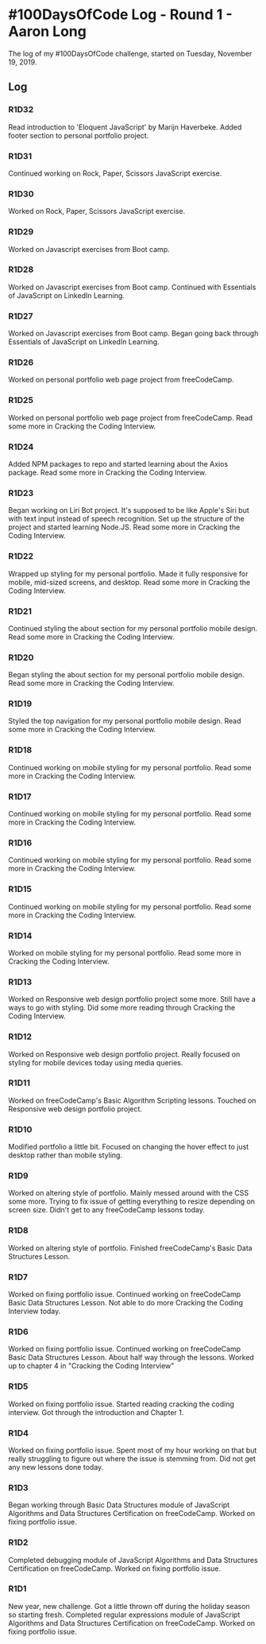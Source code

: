 # #100DaysOfCode Log - Round 1 - Aaron Long

The log of my #100DaysOfCode challenge, started on Tuesday, November 19, 2019.

## Log

### R1D32

Read introduction to 'Eloquent JavaScript' by Marijn Haverbeke. Added footer section to personal portfolio project.

### R1D31

Continued working on Rock, Paper, Scissors JavaScript exercise.

### R1D30

Worked on Rock, Paper, Scissors JavaScript exercise.

### R1D29

Worked on Javascript exercises from Boot camp.

### R1D28

Worked on Javascript exercises from Boot camp. Continued with Essentials of JavaScript on LinkedIn Learning.

### R1D27

Worked on Javascript exercises from Boot camp. Began going back through Essentials of JavaScript on LinkedIn Learning.

### R1D26

Worked on personal portfolio web page project from freeCodeCamp.

### R1D25

Worked on personal portfolio web page project from freeCodeCamp. Read some more in Cracking the Coding Interview.

### R1D24

Added NPM packages to repo and started learning about the Axios package. Read some more in Cracking the Coding Interview.

### R1D23

Began working on Liri Bot project. It's supposed to be like Apple's Siri but with text input instead of speech recognition. Set up the structure of the project and started learning Node.JS. Read some more in Cracking the Coding Interview.

### R1D22

Wrapped up styling for my personal portfolio. Made it fully responsive for mobile, mid-sized screens, and desktop. Read some more in Cracking the Coding Interview.

### R1D21

Continued styling the about section for my personal portfolio mobile design. Read some more in Cracking the Coding Interview.

### R1D20

Began styling the about section for my personal portfolio mobile design. Read some more in Cracking the Coding Interview.

### R1D19

Styled the top navigation for my personal portfolio mobile design. Read some more in Cracking the Coding Interview.

### R1D18

Continued working on mobile styling for my personal portfolio. Read some more in Cracking the Coding Interview.

### R1D17

Continued working on mobile styling for my personal portfolio. Read some more in Cracking the Coding Interview.

### R1D16

Continued working on mobile styling for my personal portfolio. Read some more in Cracking the Coding Interview.

### R1D15

Continued working on mobile styling for my personal portfolio. Read some more in Cracking the Coding Interview.

### R1D14

Worked on mobile styling for my personal portfolio. Read some more in Cracking the Coding Interview.

### R1D13

Worked on Responsive web design portfolio project some more. Still have a ways to go with styling. Did some more reading through Cracking the Coding Interview.

### R1D12

Worked on Responsive web design portfolio project. Really focused on styling for mobile devices today using media queries.

### R1D11

Worked on freeCodeCamp's Basic Algorithm Scripting lessons. Touched on Responsive web design portfolio project.

### R1D10

Modified portfolio a little bit. Focused on changing the hover effect to just desktop rather than mobile styling.

### R1D9

Worked on altering style of portfolio. Mainly messed around with the CSS some more. Trying to fix issue of getting everything to resize depending on screen size. Didn't get to any freeCodeCamp lessons today.

### R1D8

Worked on altering style of portfolio. Finished freeCodeCamp's Basic Data Structures Lesson.

### R1D7

Worked on fixing portfolio issue. Continued working on freeCodeCamp Basic Data Structures Lesson. Not able to do more Cracking the Coding Interview today.

### R1D6

Worked on fixing portfolio issue. Continued working on freeCodeCamp Basic Data Structures Lesson. About half way through the lessons. Worked up to chapter 4 in "Cracking the Coding Interview"

### R1D5

Worked on fixing portfolio issue. Started reading cracking the coding interview. Got through the introduction and Chapter 1.

### R1D4

Worked on fixing portfolio issue. Spent most of my hour working on that but really struggling to figure out where the issue is stemming from. Did not get any new lessons done today.

### R1D3

Began working through Basic Data Structures module of JavaScript Algorithms and Data Structures Certification on freeCodeCamp. Worked on fixing portfolio issue.

### R1D2

Completed debugging module of JavaScript Algorithms and Data Structures Certification on freeCodeCamp. Worked on fixing portfolio issue.

### R1D1

New year, new challenge. Got a little thrown off during the holiday season so starting fresh. Completed regular expressions module of JavaScript Algorithms and Data Structures Certification on freeCodeCamp. Worked on fixing portfolio issue.
